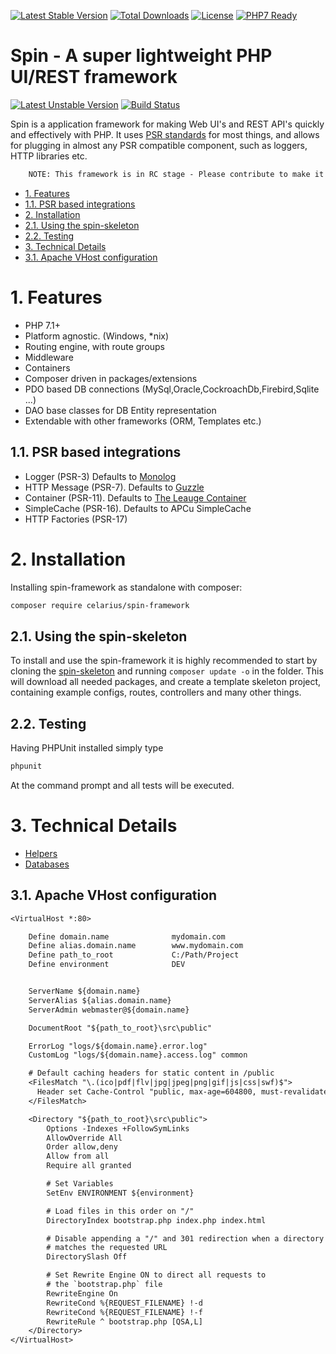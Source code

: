 [![Latest Stable Version](https://poser.pugx.org/celarius/spin-framework/v/stable)](https://packagist.org/packages/celarius/spin-framework)
[![Total Downloads](https://poser.pugx.org/celarius/spin-framework/downloads)](https://packagist.org/packages/celarius/spin-framework)
[![License](https://poser.pugx.org/nofuzz/framework/license)](https://packagist.org/packages/celarius/spin-framework)
[![PHP7 Ready](https://img.shields.io/badge/PHP7-ready-green.svg)](https://packagist.org/packages/celarius/spin-framework)

# Spin - A super lightweight PHP UI/REST framework
[![Latest Unstable Version](https://poser.pugx.org/celarius/spin-framework/v/unstable)](https://packagist.org/packages/celarius/spin-framework)
[![Build Status](https://travis-ci.org/Celarius/spin-framework.svg?branch=master)](https://travis-ci.org/Celarius/spin-framework)

Spin is a application framework for making Web UI's and REST API's quickly and effectively with PHP. It uses [PSR standards](http://www.php-fig.org/psr/)
for most things, and allows for plugging in almost any PSR compatible component, such as loggers, HTTP libraries etc.

```txt
    NOTE: This framework is in RC stage - Please contribute to make it complete
```

<!-- https://github.com/naokazuterada/MarkdownTOC -->

<!-- MarkdownTOC list_bullets="-" bracket="round" lowercase="true" autolink="true" indent= -->

- [1. Features](#1-features)
- [1.1. PSR based integrations](#11-psr-based-integrations)
- [2. Installation](#2-installation)
- [2.1. Using the spin-skeleton](#21-using-the-spin-skeleton)
- [2.2. Testing](#22-testing)
- [3. Technical Details](#3-technical-details)
- [3.1. Apache VHost configuration](#31-apache-vhost-configuration)

<!-- /MarkdownTOC -->

# 1. Features
* PHP 7.1+
* Platform agnostic. (Windows, \*nix)
* Routing engine, with route groups
* Middleware
* Containers
* Composer driven in packages/extensions
* PDO based DB connections (MySql,Oracle,CockroachDb,Firebird,Sqlite ...)
* DAO base classes for DB Entity representation
* Extendable with other frameworks (ORM, Templates etc.)


## 1.1. PSR based integrations
* Logger (PSR-3) Defaults to [Monolog](https://github.com/Seldaek/monolog)
* HTTP Message (PSR-7). Defaults to [Guzzle](https://github.com/guzzle/guzzle)
* Container (PSR-11). Defaults to [The Leauge Container](http://container.thephpleague.com/)
* SimpleCache (PSR-16). Defaults to APCu SimpleCache
* HTTP Factories (PSR-17)


# 2. Installation
Installing spin-framework as standalone with composer:
```bash
composer require celarius/spin-framework
```

## 2.1. Using the spin-skeleton
To install and use the spin-framework it is highly recommended to start by cloning the [spin-skeleton](https://github.com/Celarius/spin-skeleton) and
running `composer update -o` in the folder. This will download all needed packages, and create a template skeleton project, containing example
configs, routes, controllers and many other things.

## 2.2. Testing
Having PHPUnit installed simply type
```txt
phpunit
```
At the command prompt and all tests will be executed.

# 3. Technical Details
* [Helpers](doc/helpers.md)
* [Databases](doc/Databases.md)

## 3.1. Apache VHost configuration
```txt
<VirtualHost *:80>

    Define domain.name              mydomain.com
    Define alias.domain.name        www.mydomain.com
    Define path_to_root             C:/Path/Project
    Define environment              DEV


    ServerName ${domain.name}
    ServerAlias ${alias.domain.name}
    ServerAdmin webmaster@${domain.name}

    DocumentRoot "${path_to_root}\src\public"

    ErrorLog "logs/${domain.name}.error.log"
    CustomLog "logs/${domain.name}.access.log" common

    # Default caching headers for static content in /public
    <FilesMatch "\.(ico|pdf|flv|jpg|jpeg|png|gif|js|css|swf)$">
      Header set Cache-Control "public, max-age=604800, must-revalidate"
    </FilesMatch>

    <Directory "${path_to_root}\src\public">
        Options -Indexes +FollowSymLinks
        AllowOverride All
        Order allow,deny
        Allow from all
        Require all granted

        # Set Variables
        SetEnv ENVIRONMENT ${environment}

        # Load files in this order on "/"
        DirectoryIndex bootstrap.php index.php index.html

        # Disable appending a "/" and 301 redirection when a directory
        # matches the requested URL
        DirectorySlash Off

        # Set Rewrite Engine ON to direct all requests to
        # the `bootstrap.php` file
        RewriteEngine On
        RewriteCond %{REQUEST_FILENAME} !-d
        RewriteCond %{REQUEST_FILENAME} !-f
        RewriteRule ^ bootstrap.php [QSA,L]
    </Directory>
</VirtualHost>
```

